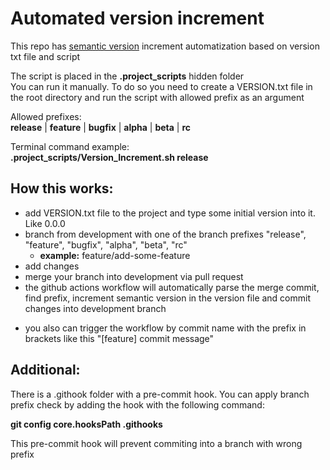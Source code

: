 # Automated version increment

This repo has [semantic version](https://semver.org) increment automatization based on version txt file and script

The script is placed in the **.project_scripts** hidden folder  
You can run it manually. To do so you need to create a VERSION.txt file in the root directory and run the script with allowed prefix as an argument  

Allowed prefixes:  
**release** | **feature** | **bugfix** | **alpha** | **beta** | **rc**

Terminal command example:  
**.project_scripts/Version_Increment.sh release**

## How this works:

- add VERSION.txt file to the project and type some initial version into it. Like 0.0.0
- branch from development with one of the branch prefixes "release", "feature", "bugfix", "alpha", "beta", "rc"
  - **example:** feature/add-some-feature
- add changes
- merge your branch into development via pull request
- the github actions workflow will automatically parse the merge commit, find prefix, increment semantic version in the version file and commit changes into development branch

* you also can trigger the workflow by commit name with the prefix in brackets like this "[feature] commit message"

## Additional:

There is a .githook folder with a pre-commit hook. You can apply branch prefix check by adding the hook with the following command:

**git config core.hooksPath .githooks**

This pre-commit hook will prevent commiting into a branch with wrong prefix
